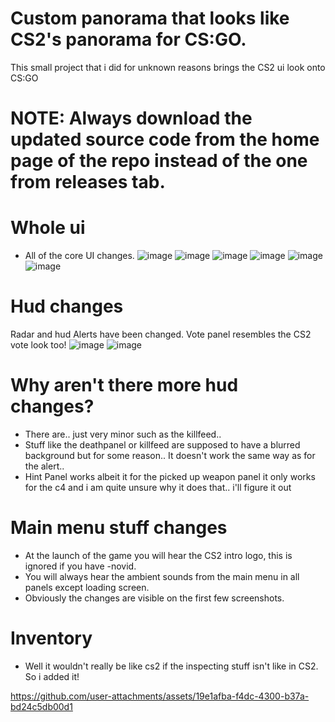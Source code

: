 # Custom panorama that looks like CS2's panorama for CS:GO.
This small project that i did for unknown reasons brings the CS2 ui look onto CS:GO

# NOTE: Always download the updated source code from the home page of the repo instead of the one from releases tab. 

# Whole ui
- All of the core UI changes.
![image](https://github.com/user-attachments/assets/b6e73b1c-8dee-40b2-976c-e4a3ca7595b9)
![image](https://github.com/user-attachments/assets/1e2823fd-e467-4c40-819f-75339ad350a9)
![image](https://github.com/user-attachments/assets/9b357f84-9c6b-4b26-9033-19d5efd2245c)
![image](https://github.com/user-attachments/assets/57b9b770-167d-4166-9b25-39e7cd662998)
![image](https://github.com/user-attachments/assets/7eca39ba-8da1-4774-9264-1ef4e1d46195)
![image](https://github.com/user-attachments/assets/c5e6b540-e018-4e38-a9cf-5ed04463cf77)


# Hud changes
Radar and hud Alerts have been changed. Vote panel resembles the CS2 vote look too!
![image](https://github.com/user-attachments/assets/837145b4-361c-48cc-98c8-731884048e8b)
![image](https://github.com/user-attachments/assets/6e0de865-623c-40e6-baeb-01e61cd23169)

# Why aren't there more hud changes?
- There are.. just very minor such as the killfeed..
- Stuff like the deathpanel or killfeed are supposed to have a blurred background but for some reason.. It doesn't work the same way as for the alert..
- Hint Panel works albeit it for the picked up weapon panel it only works for the c4 and i am quite unsure why it does that.. i'll figure it out

# Main menu stuff changes
- At the launch of the game you will hear the CS2 intro logo, this is ignored if you have -novid.
- You will always hear the ambient sounds from the main menu in all panels except loading screen.
- Obviously the changes are visible on the first few screenshots.

# Inventory
- Well it wouldn't really be like cs2 if the inspecting stuff isn't like in CS2. So i added it!

https://github.com/user-attachments/assets/19e1afba-f4dc-4300-b37a-bd24c5db00d1




